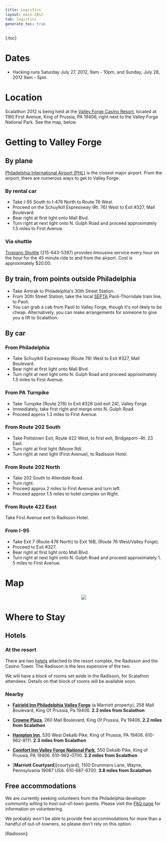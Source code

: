 ```yaml
---
title: Logistics
layout: main-2012
tab: logistics
generate_toc: true
---
```


{:toc}

# Dates

* Hacking runs Saturday July 27, 2012, 9am - 10pm, and Sunday, July 28, 2012 9am - 5pm.

# Location

Scalathon 2012 is being held at the [Valley Forge Casino Resort][vfcasino],
located at 1160 First Avenue, King of Prussia, PA 19406, right next to the
Valley Forge National Park. See the map, below.

# Getting to Valley Forge

## By plane

[Philadelphia International Airport (PHL)](http://www.phl.org/) is the
closest major airport. From the airport, there are numerous ways to get to
Valley Forge:

### By rental car

* Take I-95 South to I-476 North to Route 76 West.
* Proceed on the Schuylkill Expressway (Rt. 76) West to Exit #327, Mall 
  Boulevard.
* Bear right at first light onto Mall Blvd.
* Turn right at next light onto N. Gulph Road and proceed approximately 1.5
  miles to First Avenue.

### Via shuttle

[Tropiano Shuttle][] (215-643-5397) provides limousine service every hour on
the hour for the 45 minute ride to and from the airport. Cost is approximately
$20.00.

## By train, from points outside Philadelphia

* Take Amtrak to Philadelphia's 30th Street Station.
* From 30th Street Station, take the local [SEPTA][] Paoli-Thorndale train 
  line, to Paoli.
* You can grab a cab from Paoli to Valley Forge, though it's not likely to
  be cheap. Alternatively, you can make arrangements for someone to give you
  a lift to Scalathon.


## By car

### From Philadelphia

* Take Schuylkill Expressway (Route 76) West to Exit #327, Mall Boulevard. 
* Bear right at first light onto Mall Blvd.
* Turn right at next light onto N. Gulph Road and proceed approximately 1.5
  miles to First Avenue.

### From PA Turnpike

* Take Turnpike (Route 276) to Exit #326 (old exit 24), Valley Forge. 
* Immediately, take first right and merge onto N. Gulph Road. 
* Proceed approx 1.3 miles to First Avenue.

### From Route 202 South

* Take Pottstown Exit, Route 422 West, to first exit, Bridgeport--Rt. 23 East.
* Turn right at first light (Moore Rd).
* Turn right at next light (First Avenue), to Radisson Hotel.

### From Route 202 North

* Take 202 South to Allendale Road.
* Turn right.
* Proceed approx 2 miles to First Avenue and turn left.
* Proceed approx 1.5 miles to hotel complex on Right.
 
### From Route 422 East

Take First Avenue exit to Radisson Hotel.
 
### From I-95

* Take Exit 7 (Route 476 North) to Exit 16B, (Route 76 West/Valley Forge).
* Proceed to Exit #327.
* Bear right at first light onto Mall Blvd. 
* Turn right at next light onto N. Gulph Road and proceed approximately 1.
  5 miles to First Avenue.

# Map


<div style="text-align: center; margin: 20px">
<img src='http://maps.googleapis.com/maps/api/staticmap?center=1160+First+Av+,King+of+Prussia,PA,19468&zoom=15&size=600x600&sensor=false&scale=1&maptype=hybrid&markers=label:A%7Csize:mid%7C1160+First+Av+,King+of+Prussia,PA,19468'/>
</div>

# Where to Stay

## Hotels

### At the resort

There are two [hotels](https://www.vfcasino.com/hotel) attached to the resort
complex, the Radisson and the Casino Tower. The Radisson is the less expensive
of the two.

We will have a block of rooms set aside in the Radisson, for Scalathon
attendees. Details on that block of rooms will be available soon.

### Nearby

* [**Fairield Inn Philadelphia Valley Forge**][fairfield]
  (a Marriott property), 258 Mall Boulevard, King Of Prussia, Pa 19406. 
  **2.2 miles from Scalathon**

* [**Crowne Plaza**][cplaza], 260 Mall Boulevard, King Of Prussia, Pa 19406. 
  **2.2 miles from Scalathon**

* [**Hampton Inn**][hampton], 530 West Dekalb Pike, King of Prussia, PA 19406.
  610-962-8111.
  **2.3 miles from Scalathon**

* [**Comfort Inn Valley Forge National Park**][civf],
  550 Dekalb Pike, King of Prussia, PA 19406. 610-962-0700.
  **2.2 miles from Scalathon**

* [**Marriott Courtyard**][courtyard], 1100 Drummers Lane, Wayne, Pennsylvania
  19087 USA. 610-687-6700.
  **3.8 miles from Scalathon**

[civf]: http://www.comfortinn.com/hotel-king_of_prussia-pennsylvania-PA189
[fairfield]: http://www.marriott.com/hotels/travel/PHLVF-Fairfield-Inn-Philadelphia-Valley-Forge-King-of-Prussia
[cplaza]: http://www.ichotelsgroup.com/crowneplaza/hotels/us/en/king-of-prussia/phlvf/hoteldetail?cm_mmc=mdpr-_-googlemaps-_-cp-_-phlvf
[hampton]: http://hamptoninn.hilton.com/en/hp/hotels/index.jhtml?ctyhocn=PHLKPHX

## Free accommodations

We are currently seeking volunteers from the Philadelphia developer
community willing to host out-of-town guests. Please visit the
[FAQ page](faq.html#host_guest) for information on volunteering.

We probably won't be able to provide free accommodations for more than a
handful of out-of-towners, so please don't rely on this option.

[Tropiano Shuttle]: http://www.tropianotransportation.com/shuttle/
[vfcasino]: https://www.vfcasino.com/
[SEPTA]: http://www.septa.org/
[Radisson]: 